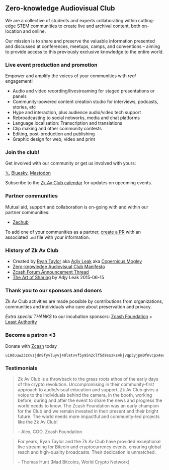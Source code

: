 ## Zero-knowledge Audiovisual Club 

We are a collective of students and experts collaborating within cutting-edge STEM communities to create live and archival content, both on-location and online. 

Our mission is to share and preserve the valuable information presented and discussed at conferences, meetups, camps, and conventions – aiming to provide access to this previously exclusive knowledge to the entire world. 

### Live event production and promotion  

Empower and amplify the voices of your communities with *real* engagement! 

- Audio and video recording/livestreaming for staged presentations or panels 
- Community-powered content creation studio for interviews, podcasts, stories, etc 
- Hype and interaction, plus audience audio/video tech support 
- Rebroadcasting to social networks, media and chat platforms 
- Language localisation: Transcription and translations  
- Clip making and other community contests 
- Editing, post-production and publishing 
- Graphic design for web, video and print 

### Join the club! 
Get involved with our community or get us involved with yours: 

[𝕏](https://x.com/ZkAv_Club), [Bluesky](https://bsky.app/profile/zkavclub.bsky.social), [Mastodon](https://zeal.center/@ZFAVClub) 

Subscribe to the [Zk Av Club calendar](https://lu.ma/zkav) for updates on upcoming events. 

### Partner communities 

Mutual aid, support and collaboration is on-going with and within our partner communities: 

- [Zechub](/partners/zechub.md) 

To add one of your communities as a partner, [create a PR](https://github.com/copernicus-mogley/zkav.club/) with an associated `.md` file with your information.

### History of Zk Av Club 
- Created by [Ryan Taylor](https://troublefront.com/blog/endtroducing/) aka [Adjy Leak](https://youtube.com/adjyleak) aka [Copernicus Mogley](https://github.com/copernicus-mogley) 
- [Zero-knowledge Audiovisual Club Manifesto](https://free2z.com/ZKAV.club/zpage/zf-av-club-manifesto) 
- [Zcash Forum Announcement Thread](https://forum.zcashcommunity.com/t/the-zero-knowledge-audiovisual-club/43733) 
- [The Art of Sharing](https://github.com/adjyleak/adjyleak.video/blob/master/_posts/2015-06-16-the-art-of-sharing.md) by Adjy Leak 2015-06-15

### Thank you to our sponsors and donors 
Zk Av Club activities are made possible by contributions from organizations, communities and individuals who care about preservation and privacy. 

*Extra special THANKS* to our incubation sponsors: [Zcash Foundation](https://zfnd.org) + [Least Authority](https://leastauthority.com) 

### Become a patron <3 
Donate with [Zcash](https://z.cash) today
```
u19duuw23zcvzjdn8fyvluyvj40latvvf5y95n2clf5d9sszksvkjvqp3yjpm0fnvcpx4esgxay42dlufvqrcsn9lg0582y3zkfqcvzt23puexgpd0mnjh5y8wq9rpa3sq952nxn80t9k69t7qvc5rfvc74wvvlswve34kz0s04px9vv4fkj4nwzc3elsmg8qxky5x2ehcle962jj8wfn
``` 

### Testimonials 

> Zk Av Club is a throwback to the grass roots ethos of the early days of the crypto revolution. Uncompromising in their community-first approach to audio/visual education and support, Zk Av Club gives a voice to the individuals behind the camera, in the booth, working before, during and after the event to share the news and progress the world needs to know. The Zcash Foundation was an early champion for the Club and we remain invested in their present and their bright future. The world needs more impactful and community-led projects like the Zk Av Club! 
> 
> – Alex, COO, Zcash Foundation 


> For years, Ryan Taylor and the Zk Av Club have provided exceptional live streaming for Bitcoin and cryptocurrency events, ensuring global reach and high-quality broadcasts. Their dedication is unmatched. 
> 
> – Thomas Hunt (Mad Bitcoins, World Crypto Network) 

